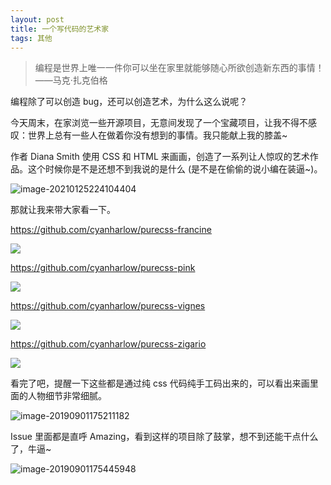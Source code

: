 ```yaml
---
layout: post
title: 一个写代码的艺术家
tags: 其他
---
```


> 编程是世界上唯一一件你可以坐在家里就能够随心所欲创造新东西的事情！ ——马克·扎克伯格

编程除了可以创造 bug，还可以创造艺术，为什么这么说呢？

今天周末，在家浏览一些开源项目，无意间发现了一个宝藏项目，让我不得不感叹：世界上总有一些人在做着你没有想到的事情。我只能献上我的膝盖~

作者 Diana Smith 使用 CSS 和 HTML 来画画，创造了一系列让人惊叹的艺术作品。这个时候你是不是还想不到我说的是什么 (是不是在偷偷的说小编在装逼~)。

![image-20210125224104404](https://7465-test-3c9b5e-books-1301492295.tcb.qcloud.la/images/compress_image-20210125224104404.png)

那就让我来带大家看一下。

<https://github.com/cyanharlow/purecss-francine>

![](https://7465-test-3c9b5e-books-1301492295.tcb.qcloud.la/images/compress_preview-20210125224150594.jpg)



<https://github.com/cyanharlow/purecss-pink>

![](https://7465-test-3c9b5e-books-1301492295.tcb.qcloud.la/images/compress_preview.png)



<https://github.com/cyanharlow/purecss-vignes>

![](https://7465-test-3c9b5e-books-1301492295.tcb.qcloud.la/images/compress_preview-20210125224133644.jpg)



<https://github.com/cyanharlow/purecss-zigario>

![](https://7465-test-3c9b5e-books-1301492295.tcb.qcloud.la/images/compress_preview.jpg)



看完了吧，提醒一下这些都是通过纯 css 代码纯手工码出来的，可以看出来画里面的人物细节非常细腻。

![image-20190901175211182](https://7465-test-3c9b5e-1258459492.tcb.qcloud.la/GitHub%E7%B2%BE%E9%80%89/purecss_rule.png)



Issue 里面都是直呼 Amazing，看到这样的项目除了鼓掌，想不到还能干点什么了，牛逼~

![image-20190901175445948](https://7465-test-3c9b5e-1258459492.tcb.qcloud.la/GitHub%E7%B2%BE%E9%80%89/purecss_issue.png)
